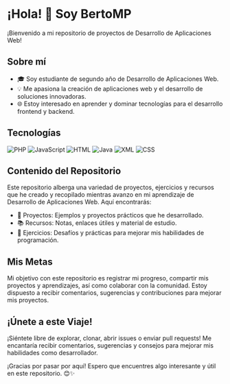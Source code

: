 # ¡Hola! 👋 Soy BertoMP

¡Bienvenido a mi repositorio de proyectos de Desarrollo de Aplicaciones Web!

## Sobre mí

- 🎓 Soy estudiante de segundo año de Desarrollo de Aplicaciones Web.
- 💡 Me apasiona la creación de aplicaciones web y el desarrollo de soluciones innovadoras.
- 🌐 Estoy interesado en aprender y dominar tecnologías para el desarrollo frontend y backend.

## Tecnologías

![PHP](https://img.shields.io/badge/PHP-8.x-blue?style=flat&logo=php)
![JavaScript](https://img.shields.io/badge/JavaScript-ES6-yellow?style=flat&logo=javascript)
![HTML](https://img.shields.io/badge/HTML-5-orange?style=flat&logo=html5)
![Java](https://img.shields.io/badge/Java-17-red?style=flat&logo=java)
![XML](https://img.shields.io/badge/XML-1.0-green?style=flat&logo=xml)
![CSS](https://img.shields.io/badge/CSS-3-blue?style=flat&logo=css3)

## Contenido del Repositorio

Este repositorio alberga una variedad de proyectos, ejercicios y recursos que he creado y recopilado mientras avanzo en mi aprendizaje de Desarrollo de Aplicaciones Web. Aquí encontrarás:

- 📁 Proyectos: Ejemplos y proyectos prácticos que he desarrollado.
- 📚 Recursos: Notas, enlaces útiles y material de estudio.
- 📝 Ejercicios: Desafíos y prácticas para mejorar mis habilidades de programación.

## Mis Metas

Mi objetivo con este repositorio es registrar mi progreso, compartir mis proyectos y aprendizajes, así como colaborar con la comunidad. Estoy dispuesto a recibir comentarios, sugerencias y contribuciones para mejorar mis proyectos.

## ¡Únete a este Viaje!

¡Siéntete libre de explorar, clonar, abrir issues o enviar pull requests! Me encantaría recibir comentarios, sugerencias y consejos para mejorar mis habilidades como desarrollador.

¡Gracias por pasar por aquí! Espero que encuentres algo interesante y útil en este repositorio. 😊✨
